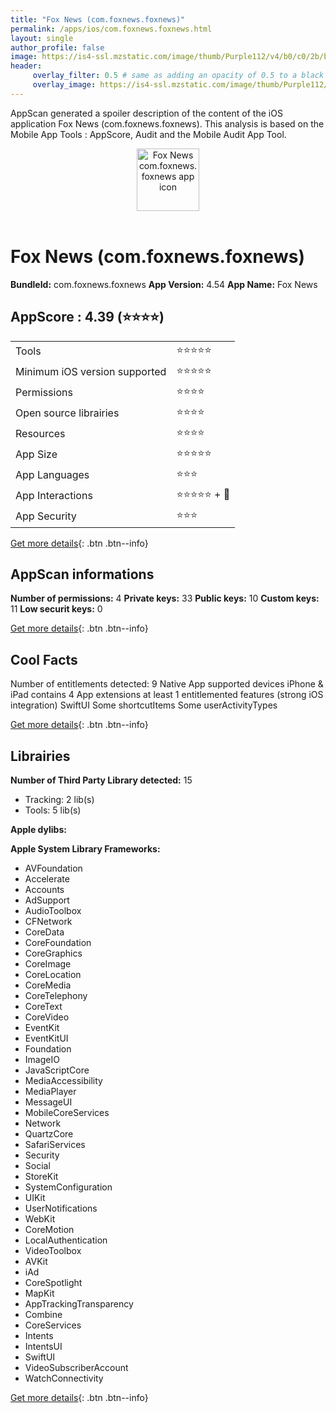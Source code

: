 ```yaml
---
title: "Fox News (com.foxnews.foxnews)"
permalink: /apps/ios/com.foxnews.foxnews.html
layout: single
author_profile: false
image: https://is4-ssl.mzstatic.com/image/thumb/Purple112/v4/b0/c0/2b/b0c02b1a-900b-9e4c-028e-669774485a2d/AppIcon-1x_U007emarketing-0-7-0-sRGB-0-85-220.png/512x512bb.jpg
header: 
     overlay_filter: 0.5 # same as adding an opacity of 0.5 to a black background
     overlay_image: https://is4-ssl.mzstatic.com/image/thumb/Purple112/v4/b0/c0/2b/b0c02b1a-900b-9e4c-028e-669774485a2d/AppIcon-1x_U007emarketing-0-7-0-sRGB-0-85-220.png/512x512bb.jpg
---
```

AppScan generated a spoiler description of the content of the iOS application Fox News (com.foxnews.foxnews). This analysis is based on the Mobile App Tools : AppScore, Audit and the Mobile Audit App Tool.

  
  
<div style="text-align: center;"><img src="https://is4-ssl.mzstatic.com/image/thumb/Purple112/v4/b0/c0/2b/b0c02b1a-900b-9e4c-028e-669774485a2d/AppIcon-1x_U007emarketing-0-7-0-sRGB-0-85-220.png/512x512bb.jpg" width="100" height="100" alt="Fox News com.foxnews.foxnews app icon"></div></br>
  
# Fox News (com.foxnews.foxnews)

**BundleId:** com.foxnews.foxnews
**App Version:** 4.54
**App Name:** Fox News


## AppScore : 4.39 (⭐️⭐️⭐️⭐️) 

<table>
<tr><td> Tools </td><td> ⭐️⭐️⭐️⭐️⭐️ </td></tr>
<tr><td> Minimum iOS version supported </td><td> ⭐️⭐️⭐️⭐️⭐️ </td></tr>
<tr><td> Permissions </td><td> ⭐️⭐️⭐️⭐️ </td></tr>
<tr><td> Open source librairies </td><td> ⭐️⭐️⭐️⭐️ </td></tr>
<tr><td> Resources </td><td> ⭐️⭐️⭐️⭐️ </td></tr>
<tr><td> App Size </td><td> ⭐️⭐️⭐️⭐️⭐️ </td></tr>
<tr><td> App Languages </td><td> ⭐️⭐️⭐️ </td></tr>
<tr><td> App Interactions </td><td> ⭐️⭐️⭐️⭐️⭐️ + 🌟 </td></tr>
<tr><td> App Security </td><td> ⭐️⭐️⭐️ </td></tr>
</table>

[Get more details](/pricing.html){: .btn .btn--info}  
  
## AppScan informations 

**Number of permissions:** 4
**Private keys:** 33
**Public keys:** 10
**Custom keys:** 11
**Low securit keys:** 0
  
[Get more details](/pricing.html){: .btn .btn--info}

## Cool Facts

Number of entitlements detected: 9
Native App
supported devices iPhone & iPad
contains 4 App extensions
at least 1 entitlemented features (strong iOS integration)
SwiftUI
Some shortcutItems 
Some userActivityTypes
  
[Get more details](/pricing.html){: .btn .btn--info}

## Librairies 
**Number of Third Party Library detected:** 15
- Tracking: 2 lib(s)
- Tools: 5 lib(s)

**Apple dylibs:**


**Apple System Library Frameworks:**
- AVFoundation
- Accelerate
- Accounts
- AdSupport
- AudioToolbox
- CFNetwork
- CoreData
- CoreFoundation
- CoreGraphics
- CoreImage
- CoreLocation
- CoreMedia
- CoreTelephony
- CoreText
- CoreVideo
- EventKit
- EventKitUI
- Foundation
- ImageIO
- JavaScriptCore
- MediaAccessibility
- MediaPlayer
- MessageUI
- MobileCoreServices
- Network
- QuartzCore
- SafariServices
- Security
- Social
- StoreKit
- SystemConfiguration
- UIKit
- UserNotifications
- WebKit
- CoreMotion
- LocalAuthentication
- VideoToolbox
- AVKit
- iAd
- CoreSpotlight
- MapKit
- AppTrackingTransparency
- Combine
- CoreServices
- Intents
- IntentsUI
- SwiftUI
- VideoSubscriberAccount
- WatchConnectivity


  
[Get more details](/pricing.html){: .btn .btn--info}

